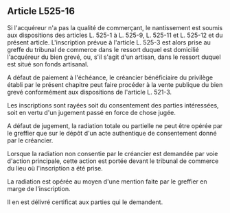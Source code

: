 Article L525-16
----
Si l'acquéreur n'a pas la qualité de commerçant, le nantissement est soumis aux
dispositions des articles L. 525-1 à L. 525-9, L. 525-11 et L. 525-12 et du
présent article. L'inscription prévue à l'article L. 525-3 est alors prise au
greffe du tribunal de commerce dans le ressort duquel est domicilié l'acquéreur
du bien grevé, ou, s'il s'agit d'un artisan, dans le ressort duquel est situé
son fonds artisanal.

A défaut de paiement à l'échéance, le créancier bénéficiaire du privilège établi
par le présent chapitre peut faire procéder à la vente publique du bien grevé
conformément aux dispositions de l'article L. 521-3.

Les inscriptions sont rayées soit du consentement des parties intéressées, soit
en vertu d'un jugement passé en force de chose jugée.

A défaut de jugement, la radiation totale ou partielle ne peut être opérée par
le greffier que sur le dépôt d'un acte authentique de consentement donné par le
créancier.

Lorsque la radiation non consentie par le créancier est demandée par voie
d'action principale, cette action est portée devant le tribunal de commerce du
lieu où l'inscription a été prise.

La radiation est opérée au moyen d'une mention faite par le greffier en marge de
l'inscription.

Il en est délivré certificat aux parties qui le demandent.

